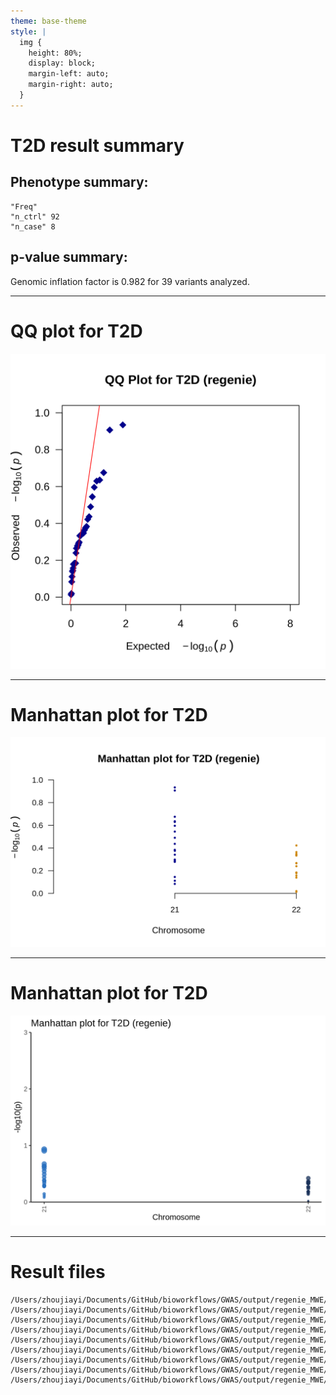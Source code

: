 ```yaml
---
theme: base-theme
style: |
  img {
    height: 80%;
    display: block;
    margin-left: auto;
    margin-right: auto;
  }
---    
```


# T2D result summary
## Phenotype summary:
```
"Freq"
"n_ctrl" 92
"n_case" 8

```
## p-value summary:
Genomic inflation factor is 0.982 for 39 variants analyzed.

---

# QQ plot for T2D

![](phenotypes_T2D.regenie.qq.png)

---

# Manhattan plot for T2D

![](phenotypes_T2D.regenie.manhattan.png)

---

# Manhattan plot for T2D

![](phenotypes_T2D.regenie.manhattan_annotated.png)

---

# Result files
```
/Users/zhoujiayi/Documents/GitHub/bioworkflows/GWAS/output/regenie_MWE/phenotypes_T2D.regenie.analysis_summary.md
/Users/zhoujiayi/Documents/GitHub/bioworkflows/GWAS/output/regenie_MWE/phenotypes_T2D.regenie.manhattan_annotated.png
/Users/zhoujiayi/Documents/GitHub/bioworkflows/GWAS/output/regenie_MWE/phenotypes_T2D.regenie.manhattan.png
/Users/zhoujiayi/Documents/GitHub/bioworkflows/GWAS/output/regenie_MWE/phenotypes_T2D.regenie.plot_data.rds
/Users/zhoujiayi/Documents/GitHub/bioworkflows/GWAS/output/regenie_MWE/phenotypes_T2D.regenie.qq.png
/Users/zhoujiayi/Documents/GitHub/bioworkflows/GWAS/output/regenie_MWE/phenotypes_T2D.regenie.snp_counts.txt
/Users/zhoujiayi/Documents/GitHub/bioworkflows/GWAS/output/regenie_MWE/phenotypes_T2D.regenie.snp_stats.gz
/Users/zhoujiayi/Documents/GitHub/bioworkflows/GWAS/output/regenie_MWE/phenotypes_T2D.regenie.snp_stats.log
/Users/zhoujiayi/Documents/GitHub/bioworkflows/GWAS/output/regenie_MWE/phenotypes_T2D.regenie.snp_stats_original_columns.gz
```
